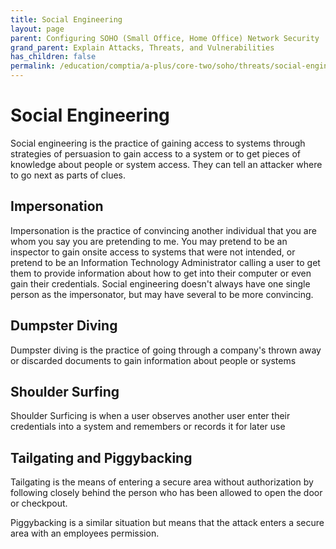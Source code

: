 ```yaml
---
title: Social Engineering
layout: page
parent: Configuring SOHO (Small Office, Home Office) Network Security
grand_parent: Explain Attacks, Threats, and Vulnerabilities
has_children: false
permalink: /education/comptia/a-plus/core-two/soho/threats/social-engineering/
---
```


# Social Engineering

Social engineering is the practice of gaining access to systems through strategies of persuasion to gain access to a system or to get pieces of knowledge about people or system access. They can tell an attacker where to go next as parts of clues.

## Impersonation

Impersonation is the practice of convincing another individual that you are whom you say you are pretending to me. You may pretend to be an inspector to gain onsite access to systems that were not intended, or pretend to be an Information Technology Administrator calling a user to get them to provide information about how to get into their computer or even gain their credentials. Social engineering doesn't always have one single person as the impersonator, but may have several to be more convincing.

## Dumpster Diving

Dumpster diving is the practice of going through a company's thrown away or discarded documents to gain information about people or systems

## Shoulder Surfing

Shoulder Surficing is when a user observes another user enter their credentials into a system and remembers or records it for later use

## Tailgating and Piggybacking

Tailgating is the means of entering a secure area without authorization by following closely behind the person who has been allowed to open the door or checkpout.

Piggybacking is a similar situation but means that the attack enters a secure area with an employees permission. 